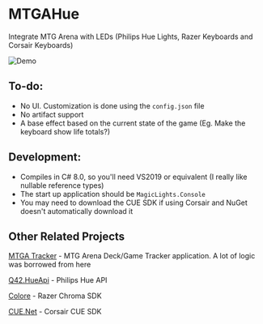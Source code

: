 # MTGAHue
Integrate MTG Arena with LEDs (Philips Hue Lights, Razer Keyboards and Corsair Keyboards)

![Demo](Docs/demo.gif)

## To-do:

* No UI. Customization is done using the `config.json` file
* No artifact support
* A base effect based on the current state of the game (Eg. Make the keyboard show life totals?)

## Development:

 * Compiles in C# 8.0, so you'll need VS2019 or equivalent (I really like nullable reference types)
 * The start up application should be `MagicLights.Console`
 * You may need to download the CUE SDK if using Corsair and NuGet doesn't automatically download it 

## Other Related Projects

[MTGA Tracker](https://mtgatracker.com/) - MTG Arena Deck/Game Tracker application. A lot of logic was borrowed from here

[Q42.HueApi](https://github.com/Q42/Q42.HueApi) - Philips Hue API

[Colore](https://github.com/chroma-sdk/Colore/) - Razer Chroma SDK

[CUE.Net](https://github.com/DarthAffe/CUE.NET) - Corsair CUE SDK
